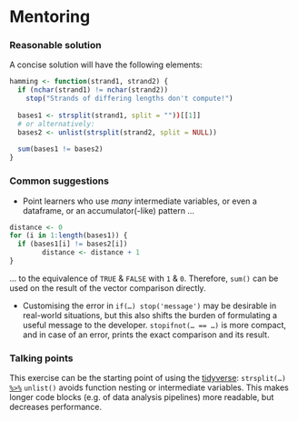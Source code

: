 # Mentoring

### Reasonable solution

A concise solution will have the following elements:

```r
hamming <- function(strand1, strand2) {
  if (nchar(strand1) != nchar(strand2))
    stop("Strands of differing lengths don't compute!")
  
  bases1 <- strsplit(strand1, split = ""))[[1]]
  # or alternatively:
  bases2 <- unlist(strsplit(strand2, split = NULL))
  
  sum(bases1 != bases2)
}
```

### Common suggestions

- Point learners who use _many_ intermediate variables, or even a dataframe, or an accumulator(-like) pattern …
```r
distance <- 0
for (i in 1:length(bases1)) {
  if (bases1[i] != bases2[i])
        distance <- distance + 1
}
```
… to the equivalence of `TRUE` & `FALSE` with `1` & `0`. Therefore, `sum()` can be
used on the result of the vector comparison directly.
- Customising the error in `if(…) stop('message')` may be desirable in real-world situations,
but this also shifts the burden of formulating a useful message to the developer.
`stopifnot(… == …)` is more compact, and in case of an error, prints the exact comparison
and its result.

### Talking points

This exercise can be the starting point of using the [tidyverse](https://tidyverse.org):
`strsplit(…)` [`%>%`](https://magrittr.tidyverse.org) `unlist()` avoids function nesting
or intermediate variables. This makes longer code blocks (e.g. of data analysis
pipelines) more readable, but decreases performance.
